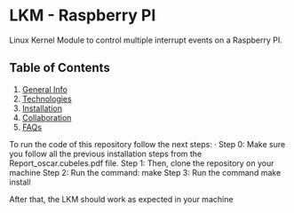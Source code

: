 # LKM - Raspberry PI
Linux Kernel Module to control multiple interrupt events on a Raspberry PI.


## Table of Contents
1. [General Info](#general-info)
2. [Technologies](#technologies)
3. [Installation](#installation)
4. [Collaboration](#collaboration)
5. [FAQs](#faqs)


To run the code of this repository follow the next steps:
· Step 0: Make sure you follow all the previous installation steps from the Report_oscar.cubeles.pdf file.
Step 1: Then, clone the repository on your machine
Step 2: Run the command: make 
Step 3: Run the command make install

After that, the LKM should work as expected in your machine

